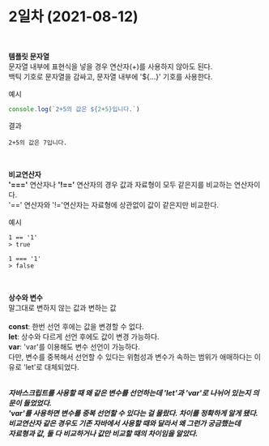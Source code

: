# 2일차 (2021-08-12)
<br>
  
**템플릿 문자열**   
문자열 내부에 표현식을 넣을 경우 연산자(+)를 사용하지 않아도 된다.   
백틱 기호로 문자열을 감싸고, 문자열 내부에 '${...}' 기호를 사용한다.
<br>

예시
```javascript
console.log(`2+5의 값은 ${2+5}입니다.`)
```
결과
```
2+5의 값은 7입니다.
```
<br>

**비교연산자**   
**'==='** 연산자나 **'!=='** 연산자의 경우 값과 자료형이 모두 같은지를 비교하는 연산자이다.   
'==' 연산자와 '!='연산자는 자료형에 상관없이 값이 같은지만 비교한다.

예시
```
1 == '1'
> true

1 === '1'
> false
```
<br>

**상수와 변수**   
말그대로 변하지 않는 값과 변하는 값   
<br>
**const**: 한번 선언 후에는 값을 변경할 수 없다.   
**let**: 상수와 다르게 선언 후에도 값이 변경 가능하다.   
**var**: 'var'를 이용해도 변수 선언이 가능하다.   
다만, 변수를 중복해서 선언할 수 있다는 위험성과 변수가 속하는 범위가 애매하다는 이유로 'let'로 대체되었다.   
<br>

*__자바스크립트를 사용할 때 왜 같은 변수를 선언하는데 'let'과 'var'로 나뉘어 있는지 의문이 들었었다.   
'var'를 사용하면 변수를 중복 선언할 수 있다는 걸 몰랐다. 차이를 정확하게 알게 됐다.   
비교연산자 같은 경우도 기존 자바에서 사용할 때와 달라서 왜 그런가 궁금했는데   
자료형과 값, 둘 다 비교하거나 값만 비교할 때의 차이임을 알았다.__*
